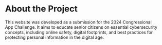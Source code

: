 # About the Project

This website was developed as a submission for the 2024 Congressional App Challenge. It aims to educate senior citizens on essential cybersecurity concepts, including online safety, digital footprints, and best practices for protecting personal information in the digital age.
